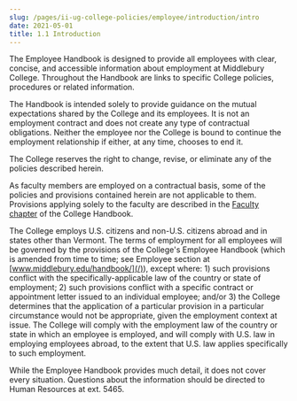```yaml
---
slug: /pages/ii-ug-college-policies/employee/introduction/intro
date: 2021-05-01
title: 1.1 Introduction
---
```

The Employee Handbook is designed to provide all employees with clear, concise, and accessible information about employment at Middlebury College. Throughout the Handbook are links to specific College policies, procedures or related information.

The Handbook is intended solely to provide guidance on the mutual expectations shared by the College and its employees. It is not an employment contract and does not create any type of contractual obligations. Neither the employee nor the College is bound to continue the employment relationship if either, at any time, chooses to end it.

The College reserves the right to change, revise, or eliminate any of the policies described herein.

As faculty members are employed on a contractual basis, some of the policies and provisions contained herein are not applicable to them. Provisions applying solely to the faculty are described in the [Faculty chapter](/pages/ii-ug-college-policies/faculty) of the College Handbook.

The College employs U.S. citizens and non-U.S. citizens abroad and in states other than Vermont. The terms of employment for all employees will be governed by the provisions of the College's Employee Handbook (which is amended from time to time; see Employee section at [www.middlebury.edu/handbook/](/)), except where: 1) such provisions conflict with the specifically-applicable law of the country or state of employment; 2) such provisions conflict with a specific contract or appointment letter issued to an individual employee; and/or 3) the College determines that the application of a particular provision in a particular circumstance would not be appropriate, given the employment context at issue. The College will comply with the employment law of the country or state in which an employee is employed, and will comply with U.S. law in employing employees abroad, to the extent that U.S. law applies specifically to such employment.

While the Employee Handbook provides much detail, it does not cover every situation. Questions about the information should be directed to Human Resources at ext. 5465.
